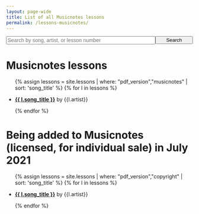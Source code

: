 ```yaml
---
layout: page-wide
title: List of all Musicnotes lessons
permalink: /lessons-musicnotes/
---
```


<div style="text-align: center;">
  <form action="/search/" method="get" style="width: 100%; max-width: 720px; position: relative; text-align: left; margin: 0 auto;">
    <div style="position: relative; display: table; width: 100%;">
      <input style="font-size: 14px;  float: left; width: 80%;" type="text" id="search-box" name="query" placeholder="Search by song, artist, or lesson number">
      <input type="submit" value="Search" id="search-button" style="float: left; width: 20%; max-width: 120px;">
    </div>
  </form>
</div>

<h1>Musicnotes lessons</h1>

<ul>
  {% assign lessons = site.lessons | where: "pdf_version","musicnotes" | sort: 'song_title' %}
  {% for l in lessons %}
    <li>
      <p><a href="{{ l.url | relative_url }}"><strong>{{ l.song_title }}</strong></a> by {{l.artist}}</p>
    </li>
  {% endfor %}
</ul>

<h1>Being added to Musicnotes (licensed, for individual sale) in July 2021</h1>

<ul>
  {% assign lessons = site.lessons | where: "pdf_version","copyright" | sort: 'song_title' %}
  {% for l in lessons %}
    <li>
      <p><a href="{{ l.url | relative_url }}"><strong>{{ l.song_title }}</strong></a> by {{l.artist}}</p>
    </li>
  {% endfor %}
</ul>
